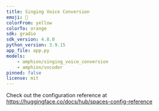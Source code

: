 ```yaml
---
title: Singing Voice Conversion
emoji: 🎼
colorFrom: yellow
colorTo: orange
sdk: gradio
sdk_version: 4.8.0
python_version: 3.9.15
app_file: app.py
models:
    - amphion/singing_voice_conversion
    - amphion/vocoder
pinned: false
license: mit
---
```


Check out the configuration reference at https://huggingface.co/docs/hub/spaces-config-reference
